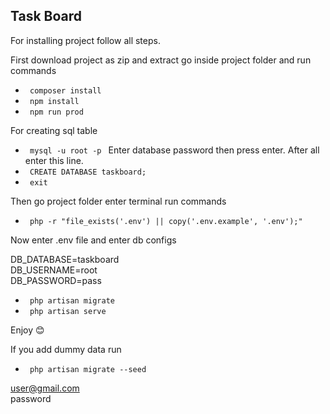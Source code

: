 ## Task Board

For installing project follow all steps.

First download project as zip and extract go inside project folder and run commands

- <code> composer install </code>
- <code> npm install </code>
- <code> npm run prod </code>
  
For creating sql table
- <code> mysql -u root -p </code>
Enter database password then press enter. After all enter this line. 
- <code> CREATE DATABASE taskboard; </code>
- <code> exit</code>

Then go project folder enter terminal run commands
- <code> php -r "file_exists('.env') || copy('.env.example', '.env');" </code>

Now enter .env file and enter db configs

DB_DATABASE=taskboard  
DB_USERNAME=root  
DB_PASSWORD=pass


- <code> php artisan migrate</code>
- <code> php artisan serve</code>

Enjoy 😊

If you add dummy data run
- <code> php artisan migrate --seed </code>

user@gmail.com  
password
